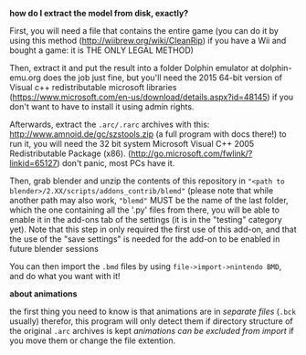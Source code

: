**how do I extract the model from disk, exactly?**

First, you will need a file that contains the entire game
(you can do it by using this method (http://wiibrew.org/wiki/CleanRip) if you have a Wii and bought a game: it is THE ONLY LEGAL METHOD)

Then, extract it and put the result into a folder Dolphin emulator at dolphin-emu.org does the job just fine,
but you'll need the 2015 64-bit version of Visual c++ redistributable microsoft libraries (https://www.microsoft.com/en-us/download/details.aspx?id=48145)
if you don't want to have to install it using admin rights.

Afterwards, extract the `.arc/.rarc` archives with this: http://www.amnoid.de/gc/szstools.zip (a full program with docs there!)
to run it, you will need the 32 bit system  Microsoft Visual C++ 2005 Redistributable Package (x86).  (http://go.microsoft.com/fwlink/?linkid=65127)
don't panic, most PCs have it.

Then, grab blender and unzip the contents of this repository in `"<path to blender>/2.XX/scripts/addons_contrib/blemd"`
(please note that while another path may also work, `"blemd"` MUST be the name of the last folder, which the one containing all the '.py' files
from there, you will be able to enable it  in the add-ons tab of the settings (it is in the "testing" category yet).
Note that this step in only required the first use of this add-on, and that the use of the "save settings" is needed for the add-on to be enabled in future blender sessions

You can then import the `.bmd` files by using `file->import->nintendo BMD`, and do what you want with it!

**about animations**

the first thing you need to know is that animations are in *separate files* (`.bck` usually)
therefor, this program will only detect them if directory structure of the original `.arc` archives is kept
*animations can be excluded from import* if you move them or change the file extention.
